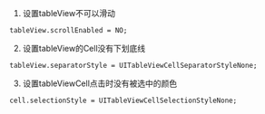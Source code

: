 1. 设置tableView不可以滑动

`tableView.scrollEnabled = NO;`

2. 设置tableView的Cell没有下划底线 

`tableView.separatorStyle = UITableViewCellSeparatorStyleNone;`

3. 设置tableViewCell点击时没有被选中的颜色

`cell.selectionStyle = UITableViewCellSelectionStyleNone;`